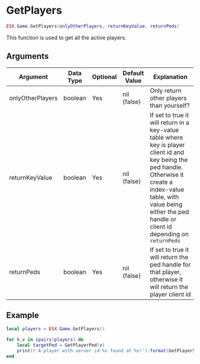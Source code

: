 # GetPlayers

```lua
ESX.Game.GetPlayers(onlyOtherPlayers, returnKeyValue, returnPeds)
```

This function is used to get all the active players.

## Arguments

| Argument         | Data Type | Optional | Default Value | Explanation                                                                                                                                                                                                                           |
|------------------|-----------|----------|---------------|---------------------------------------------------------------------------------------------------------------------------------------------------------------------------------------------------------------------------------------|
| onlyOtherPlayers | boolean   | Yes      | nil (false)   | Only return other players than yourself?                                                                                                                                                                                              |
| returnKeyValue   | boolean   | Yes      | nil (false)   | If set to true it will return in a key-value table where key is player client id and key being the ped handle. Otherwise it create a index-value table, with value being either the ped handle or client id depending on `returnPeds` |
| returnPeds       | boolean   | Yes      | nil (false)   | If set to true it will return the ped handle for that player, otherwise it will return the player client id                                                                                                                           |

## Example

```lua
local players = ESX.Game.GetPlayers()

for k,v in ipairs(players) do
	local targetPed = GetPlayerPed(v)
	print(('A player with server id %s found at %s!'):format(GetPlayerServerId(v), GetEntityCoords(targetPed)))
end
```

